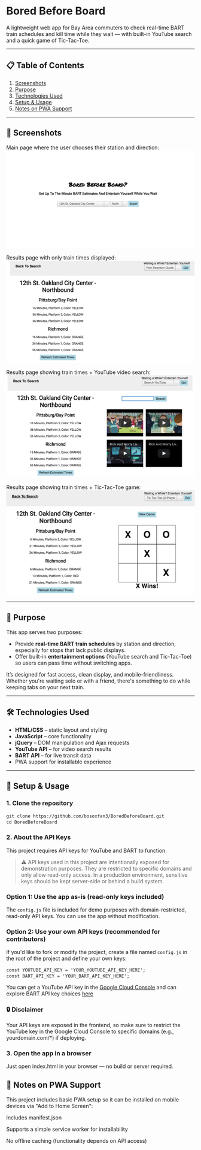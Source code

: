 # Bored Before Board

A lightweight web app for Bay Area commuters to check real-time BART train schedules and kill time while they wait — with built-in YouTube search and a quick game of Tic-Tac-Toe.

---

## 📋 Table of Contents

1. [Screenshots](#screenshots)
2. [Purpose](#purpose)
3. [Technologies Used](#technologies-used)
4. [Setup & Usage](#setup--usage)
5. [Notes on PWA Support](#notes-on-pwa-support)

---

## 📸 Screenshots

Main page where the user chooses their station and direction:  
![Main page](/screenshots/main.png)

Results page with only train times displayed:  
![Results page with no entertainment](/screenshots/times.png)

Results page showing train times + YouTube video search:  
![Results page with YouTube search](/screenshots/youtube.png)

Results page showing train times + Tic-Tac-Toe game:  
![Results page with Tic-Tac-Toe](/screenshots/tictactoe.png)

---

## 🎯 Purpose

This app serves two purposes:

-   Provide **real-time BART train schedules** by station and direction, especially for stops that lack public displays.
-   Offer built-in **entertainment options** (YouTube search and Tic-Tac-Toe) so users can pass time without switching apps.

It’s designed for fast access, clean display, and mobile-friendliness. Whether you're waiting solo or with a friend, there's something to do while keeping tabs on your next train.

---

## 🛠 Technologies Used

-   **HTML/CSS** – static layout and styling
-   **JavaScript** – core functionality
-   **jQuery** – DOM manipulation and Ajax requests
-   **YouTube API** – for video search results
-   **BART API** – for live transit data
-   PWA support for installable experience

---

## 🚀 Setup & Usage

### 1. Clone the repository

```
git clone https://github.com/bosoxfan3/BoredBeforeBoard.git
cd BoredBeforeBoard
```

### 2. About the API Keys

This project requires API keys for YouTube and BART to function.

> ⚠️ API keys used in this project are intentionally exposed for demonstration purposes. They are restricted to specific domains and only allow read-only access. In a production environment, sensitive keys should be kept server-side or behind a build system.

### Option 1: Use the app as-is (read-only keys included)

The `config.js` file is included for demo purposes with domain-restricted, read-only API keys. You can use the app without modification.

### Option 2: Use your own API keys (recommended for contributors)

If you'd like to fork or modify the project, create a file named `config.js` in the root of the project and define your own keys:

```
const YOUTUBE_API_KEY = 'YOUR_YOUTUBE_API_KEY_HERE';
const BART_API_KEY = 'YOUR_BART_API_KEY_HERE';
```

You can get a YouTube API key in the [Google Cloud Console](https://console.cloud.google.com/)
and can explore BART API key choices [here](https://www.bart.gov/schedules/developers/api)

### 🔒 Disclaimer

Your API keys are exposed in the frontend, so make sure to restrict the YouTube key in the Google Cloud Console to specific domains (e.g., yourdomain.com/\*) if deploying.

### 3. Open the app in a browser

Just open index.html in your browser — no build or server required.

## 📱 Notes on PWA Support

This project includes basic PWA setup so it can be installed on mobile devices via "Add to Home Screen":

Includes manifest.json

Supports a simple service worker for installability

No offline caching (functionality depends on API access)
